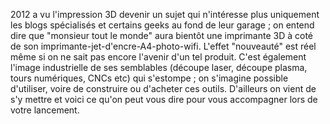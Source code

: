 2012 a vu l'impression 3D devenir un sujet qui n'intéresse plus uniquement les blogs spécialisés et certains geeks au fond de leur garage ; on entend dire que "monsieur tout le monde" aura bientôt une imprimante 3D à coté de son imprimante-jet-d'encre-A4-photo-wifi. L'effet "nouveauté" est réel même si on ne sait pas encore l'avenir d'un tel produit. C'est également l'image industrielle de ses semblables (découpe laser, découpe plasma, tours numériques, CNCs etc) qui s'estompe ; on s'imagine possible d'utiliser, voire de construire ou d'acheter ces outils. D'ailleurs on vient de s'y mettre et voici ce qu'on peut vous dire pour vous accompagner lors de votre lancement.
